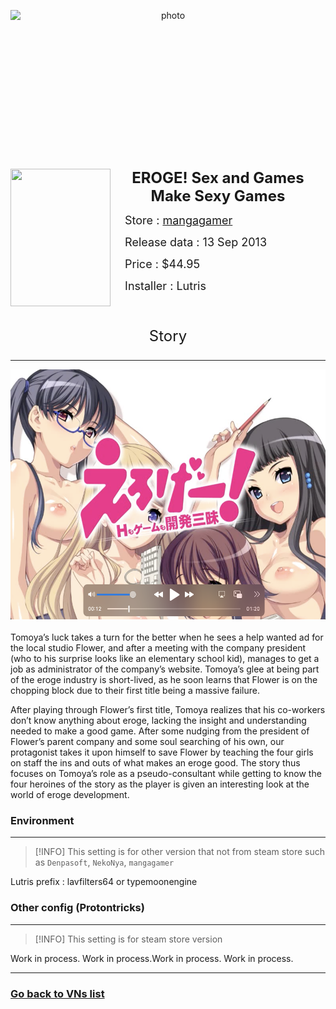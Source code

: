 <p align="center">
	<img style="width: 100%; height: 15rem; display: block; margin: auto;" alt="photo" src="https://cdn2.steamgriddb.com/file/sgdb-cdn/hero_thumb/9de6f2fcd6b33386b42e2aa5e19bb4da.jpg">
</p>

<img align="left" width="160" height="220" src="https://www.visualnovelwiki.org/vhosts/default/data/assets/box-art/v4037.jpg"><p align="center"><font size="5">**EROGE! Sex and Games Make Sexy Games**</font></p>
<p> <font size="4">&emsp; Store :  <a href="https://www.mangagamer.com/r18/detail.php?goods_type=1&product_code=4">mangagamer</a></font></p>
<p> <font size="4">&emsp; Release data : 13 Sep 2013</font></p>
<p> <font size="4">&emsp; Price : $44.95 </font></p>
<p> <font size="4">&emsp; Installer : Lutris </font></p>
<br>
<font size="5"><p align="center">Story</p></font>

---

<div align="center">
  <a href="http://138.197.205.43/data/21.mp4">
	  <img width="full" height="400" src="https://raw.githubusercontent.com/pondpondnaja/VNs/main/Res/eroge2.PNG" alt="EROGE! Sex and Games Make Sexy Games">
	  </a>
</div>
<br/>
Tomoya’s luck takes a turn for the better when he sees a help wanted ad for the local studio Flower, and after a meeting with the company president (who to his surprise looks like an elementary school kid), manages to get a job as administrator of the company’s website. Tomoya’s glee at being part of the eroge industry is short-lived, as he soon learns that Flower is on the chopping block due to their first title being a massive failure.

<br/>

After playing through Flower’s first title, Tomoya realizes that his co-workers don’t know anything about eroge, lacking the insight and understanding needed to make a good game. After some nudging from the president of Flower’s parent company and some soul searching of his own, our protagonist takes it upon himself to save Flower by teaching the four girls on staff the ins and outs of what makes an eroge good. The story thus focuses on Tomoya’s role as a pseudo-consultant while getting to know the four heroines of the story as the player is given an interesting look at the world of eroge development.

### Environment
----
>[!INFO]
>This setting is for other version that not from steam store such as `Denpasoft`, `NekoNya`, `mangagamer`  

Lutris prefix : lavfilters64 or typemoonengine
<br>
### Other config (Protontricks)
----
>[!INFO]
>This setting is for steam store version 

Work in process.
Work in process.Work in process.
Work in process.
<br>

----
### [Go back to VNs list](../Visual%20Novels%20list.md)
